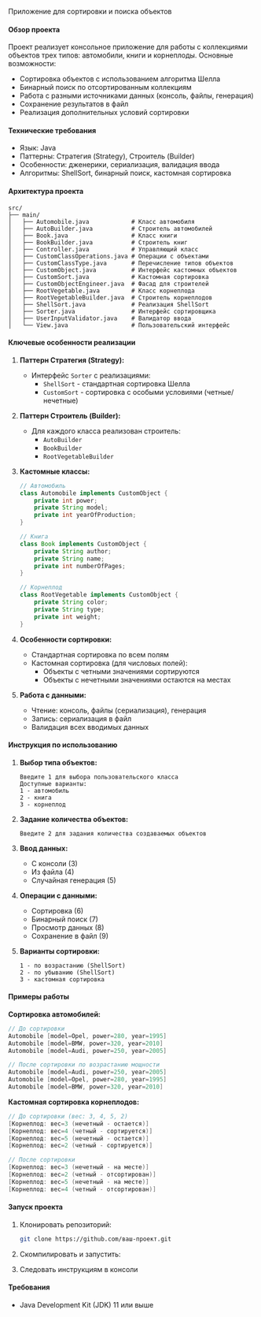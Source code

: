 Приложение для сортировки и поиска объектов

#### Обзор проекта
Проект реализует консольное приложение для работы с коллекциями объектов трех типов: автомобили, книги и корнеплоды. Основные возможности:
- Сортировка объектов с использованием алгоритма Шелла
- Бинарный поиск по отсортированным коллекциям
- Работа с разными источниками данных (консоль, файлы, генерация)
- Сохранение результатов в файл
- Реализация дополнительных условий сортировки

#### Технические требования
- Язык: Java
- Паттерны: Стратегия (Strategy), Строитель (Builder)
- Особенности: дженерики, сериализация, валидация ввода
- Алгоритмы: ShellSort, бинарный поиск, кастомная сортировка

#### Архитектура проекта

```
src/
├── main/
│   ├── Automobile.java            # Класс автомобиля
│   ├── AutoBuilder.java           # Строитель автомобилей
│   ├── Book.java                  # Класс книги
│   ├── BookBuilder.java           # Строитель книг
│   ├── Controller.java            # Управляющий класс
│   ├── CustomClassOperations.java # Операции с объектами
│   ├── CustomClassType.java       # Перечисление типов объектов
│   ├── CustomObject.java          # Интерфейс кастомных объектов
│   ├── CustomSort.java            # Кастомная сортировка
│   ├── CustomObjectEngineer.java  # Фасад для строителей
│   ├── RootVegetable.java         # Класс корнеплода
│   ├── RootVegetableBuilder.java  # Строитель корнеплодов
│   ├── ShellSort.java             # Реализация ShellSort
│   ├── Sorter.java                # Интерфейс сортировщика
│   ├── UserInputValidator.java    # Валидатор ввода
│   └── View.java                  # Пользовательский интерфейс
```

#### Ключевые особенности реализации

1. **Паттерн Стратегия (Strategy):**
   - Интерфейс `Sorter` с реализациями:
     - `ShellSort` - стандартная сортировка Шелла
     - `CustomSort` - сортировка с особыми условиями (четные/нечетные)

2. **Паттерн Строитель (Builder):**
   - Для каждого класса реализован строитель:
     - `AutoBuilder`
     - `BookBuilder`
     - `RootVegetableBuilder`

3. **Кастомные классы:**
   ```java
   // Автомобиль
   class Automobile implements CustomObject {
       private int power;
       private String model;
       private int yearOfProduction;
   }
   
   // Книга
   class Book implements CustomObject {
       private String author;
       private String name;
       private int numberOfPages;
   }
   
   // Корнеплод
   class RootVegetable implements CustomObject {
       private String color;
       private String type;
       private int weight;
   }
   ```

4. **Особенности сортировки:**
   - Стандартная сортировка по всем полям
   - Кастомная сортировка (для числовых полей):
     - Объекты с четными значениями сортируются
     - Объекты с нечетными значениями остаются на местах

5. **Работа с данными:**
   - Чтение: консоль, файлы (сериализация), генерация
   - Запись: сериализация в файл
   - Валидация всех вводимых данных

#### Инструкция по использованию

1. **Выбор типа объектов:**
   ```
   Введите 1 для выбора пользовательского класса
   Доступные варианты: 
   1 - автомобиль
   2 - книга
   3 - корнеплод
   ```

2. **Задание количества объектов:**
   ```
   Введите 2 для задания количества создаваемых объектов
   ```

3. **Ввод данных:**
   - С консоли (3)
   - Из файла (4)
   - Случайная генерация (5)

4. **Операции с данными:**
   - Сортировка (6)
   - Бинарный поиск (7)
   - Просмотр данных (8)
   - Сохранение в файл (9)

5. **Варианты сортировки:**
   ```
   1 - по возрастанию (ShellSort)
   2 - по убыванию (ShellSort)
   3 - кастомная сортировка
   ```

#### Примеры работы

**Сортировка автомобилей:**
```java
// До сортировки
Automobile [model=Opel, power=280, year=1995]
Automobile [model=BMW, power=320, year=2010]
Automobile [model=Audi, power=250, year=2005]

// После сортировки по возрастанию мощности
Automobile [model=Audi, power=250, year=2005]
Automobile [model=Opel, power=280, year=1995]
Automobile [model=BMW, power=320, year=2010]
```

**Кастомная сортировка корнеплодов:**
```java
// До сортировки (вес: 3, 4, 5, 2)
[Корнеплод: вес=3 (нечетный - остается)]
[Корнеплод: вес=4 (четный - сортируется)]
[Корнеплод: вес=5 (нечетный - остается)]
[Корнеплод: вес=2 (четный - сортируется)]

// После сортировки
[Корнеплод: вес=3 (нечетный - на месте)]
[Корнеплод: вес=2 (четный - отсортирован)]
[Корнеплод: вес=5 (нечетный - на месте)]
[Корнеплод: вес=4 (четный - отсортирован)]
```

#### Запуск проекта

1. Клонировать репозиторий:
   ```bash
   git clone https://github.com/ваш-проект.git
   ```

2. Скомпилировать и запустить:

3. Следовать инструкциям в консоли

#### Требования
- Java Development Kit (JDK) 11 или выше
